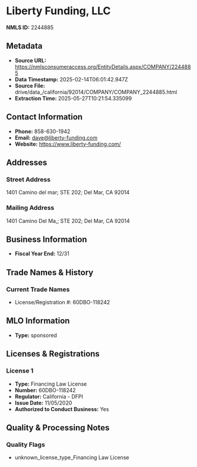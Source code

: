 # Liberty Funding, LLC

**NMLS ID:** 2244885

## Metadata
- **Source URL:** https://nmlsconsumeraccess.org/EntityDetails.aspx/COMPANY/2244885
- **Data Timestamp:** 2025-02-14T06:01:42.947Z
- **Source File:** drive/data_/california/92014/COMPANY/COMPANY_2244885.html
- **Extraction Time:** 2025-05-27T10:21:54.335099

## Contact Information
- **Phone:** 858-630-1942
- **Email:** dave@liberty-funding.com
- **Website:** https://www.liberty-funding.com/

## Addresses
### Street Address
1401 Camino del mar; STE 202; Del Mar, CA 92014

### Mailing Address
1401 Camino Del Ma,; STE 202; Del Mar, CA 92014

## Business Information
- **Fiscal Year End:** 12/31

## Trade Names & History
### Current Trade Names
- License/Registration #: 60DBO-118242

## MLO Information
- **Type:** sponsored

## Licenses & Registrations

### License 1
- **Type:** Financing Law License
- **Number:** 60DBO-118242
- **Regulator:** California - DFPI
- **Issue Date:** 11/05/2020
- **Authorized to Conduct Business:** Yes

## Quality & Processing Notes
### Quality Flags
- unknown_license_type_Financing Law License
